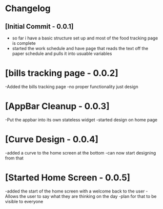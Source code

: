 # Changelog

## [Initial Commit - 0.0.1]

- so far i have a basic structure set up and most of the food tracking page is complete
- started the work schedule and have page that reads the text off the paper schedule and pulls it into usuable variables

# [bills tracking page - 0.0.2]

-Added the bills tracking page
-no proper functionality just design

# [AppBar Cleanup - 0.0.3]

-Put the appbar into its own stateless widget
-started design on home page

# [Curve Design - 0.0.4]

-added a curve to the home screen at the bottom
-can now start designing from that

# [Started Home Screen - 0.0.5]

-added the start of the home screen with a welcome back to the user
-Allows the user to say what they are thinking on the day
-plan for that to be visible to everyone